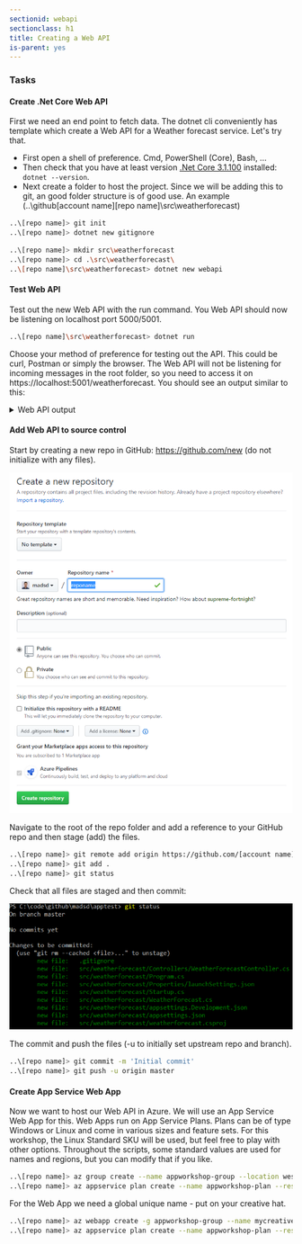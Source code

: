 ```yaml
---
sectionid: webapi
sectionclass: h1
title: Creating a Web API
is-parent: yes
---
```


### Tasks

#### Create .Net Core Web API

First we need an end point to fetch data. The dotnet cli conveniently has template which create a Web API for a Weather forecast service. Let's try that.
* First open a shell of preference. Cmd, PowerShell (Core), Bash, ...
* Then check that you have at least version [.Net Core 3.1.100](https://dotnet.microsoft.com/download) installed: `dotnet --version`.
* Next create a folder to host the project. Since we will be adding this to git, an good folder structure is of good use. An example (..\github\[account name]\[repo name]\src\weatherforecast)

```sh
..\[repo name]> git init
..\[repo name]> dotnet new gitignore
```

```sh
..\[repo name]> mkdir src\weatherforecast
..\[repo name]> cd .\src\weatherforecast\
..\[repo name]\src\weatherforecast> dotnet new webapi
```

#### Test Web API

Test out the new Web API with the run command. You Web API should now be listening on localhost port 5000/5001.

```sh
..\[repo name]\src\weatherforecast> dotnet run
```

Choose your method of preference for testing out the API. This could be curl, Postman or simply the browser. The Web API will not be listening for incoming messages in the root folder, so you need to access it on https://localhost:5001/weatherforecast. You should see an output similar to this:

<details>
<summary>Web API output</summary>

```json
[
    {
        "date": "2019-12-24T07:05:54.4477534+01:00",
        "temperatureC": 42,
        "temperatureF": 107,
        "summary": "Scorching"
    },
    {
        "date": "2019-12-25T07:05:54.4477888+01:00",
        "temperatureC": 54,
        "temperatureF": 129,
        "summary": "Freezing"
    },
    {
        "date": "2019-12-26T07:05:54.4477895+01:00",
        "temperatureC": 45,
        "temperatureF": 112,
        "summary": "Cool"
    },
    {
        "date": "2019-12-27T07:05:54.4477898+01:00",
        "temperatureC": -20,
        "temperatureF": -3,
        "summary": "Hot"
    },
    {
        "date": "2019-12-28T07:05:54.4477901+01:00",
        "temperatureC": 26,
        "temperatureF": 78,
        "summary": "Bracing"
    }
]
```

</details>

#### Add Web API to source control

Start by creating a new repo in GitHub: https://github.com/new (do not initialize with any files).

![New Git Repo](media/github/newrepo.png)

Navigate to the root of the repo folder and add a reference to your GitHub repo and then stage (add) the files.

```sh
..\[repo name]> git remote add origin https://github.com/[account name]/[repo name]
..\[repo name]> git add .
..\[repo name]> git status
```

Check that all files are staged and then commit:

![Git Status](media/github/gitstatus.png)

The commit and push the files (-u to initially set upstream repo and branch).

```sh
..\[repo name]> git commit -m 'Initial commit'
..\[repo name]> git push -u origin master
```

#### Create App Service Web App

Now we want to host our Web API in Azure. We will use an App Service Web App for this. Web Apps run on App Service Plans. Plans can be of type Windows or Linux and come in various sizes and feature sets. For this workshop, the Linux Standard SKU will be used, but feel free to play with other options. Throughout the scripts, some standard values are used for names and regions, but you can modify that if you like.

```sh
..\[repo name]> az group create --name appworkshop-group --location westeurope
..\[repo name]> az appservice plan create --name appworkshop-plan --resource-group appworkshop-group --sku S1 --is-linux
```

For the Web App we need a global unique name - put on your creative hat.

```sh
..\[repo name]> az webapp create -g appworkshop-group --name mycreativeuniquename --plan appworkshop-plan --runtime "DOTNETCORE|3.0" --deployment-source-url https://github.com/madsd/apptest --deployment-source-branch master
..\[repo name]> az appservice plan create --name appworkshop-plan --resource-group appworkshop-group --sku S1 --is-linux
```

